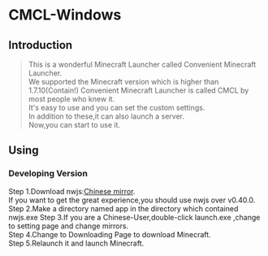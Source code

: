 # CMCL-Windows
## Introduction
>This is a wonderful Minecraft Launcher called Convenient Minecraft Launcher.  
>We supported the Minecraft version which is higher than 1.7.10(Contain!)
>Convenient Minecraft Launcher is called CMCL by most people who knew it.  
>It's easy to use and you can set the custom settings.   
>In addition to these,it can also launch a server.  
>Now,you can start to use it.
## Using
### Developing Version
Step 1.Download nwjs:[Chinese mirror](https://npm.taobao.org/mirrors/nwjs/).  
If you want to get the great experience,you should use nwjs over v0.40.0.
Step 2.Make a directory named app in the directory which contained nwjs.exe
Step 3.If you are a Chinese-User,double-click launch.exe ,change to setting page and change mirrors.  
Step 4.Change to Downloading Page to download Minecraft.  
Step 5.Relaunch it and launch Minecraft.
